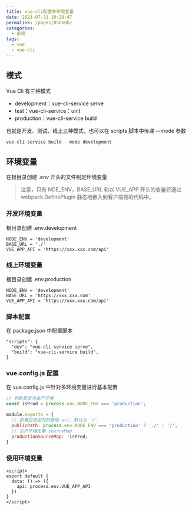 ```yaml
---
title: vue-cli配置多环境变量
date: 2021-07-31 10:28:47
permalink: /pages/85bb0b/
categories:
  - 前端
tags:
  - vue
  - vue-cli
---
```

## 模式
Vue Cli 有三种模式
- development：vue-cli-service serve
- test：vue-cli-service：unit
- production：vue-cli-service build

也就是开发、测试、线上三种模式，也可以在 scripts 脚本中传递 --mode 参数
```js
vue-cli-service build --mode development
```

## 环境变量
在根目录创建 .env 开头的文件制定环境变量
> 注意，只有 NDE_ENV，BASE_URL 和以 VUE_APP 开头的变量将通过 webpack.DefinePlugin 静态地嵌入到客户端侧的代码中。

### 开发环境变量
根目录创建 .env.development
```
NODE_ENV = 'development'
BASE_URL = './'
VUE_APP_API = 'https://xxx.xxx.com/api'
```

### 线上环境变量
根目录创建 .env.production
```
NODE_ENV = 'development'
BASE_URL = 'https://xxx.xxx.com'
VUE_APP_API = 'https://xxx.xxx.com/api'
```

### 脚本配置
在 package.json 中配置脚本
```
"scripts": {
  "dev": "vue-cli-service serve",
  "build": "vue-cli-service build",
}
```

### vue.config.js 配置
在 vue.config.js 中针对多环境变量进行基本配置
```js
// 判断是否为生产环境
const isProd = process.env.NODE_ENV === 'production';

module.exports = {
  // 部署应用宝时的基础 url，默认为 '/'
  publicPath: process.env.NODE_ENV === 'production' ? './' : '/',
  // 生产环境无需 sourceMap
  productionSourceMap: !isProd;
}
```

### 使用环境变量
```vue
<script>
export default {
  data: () => ({
    api: process.env.VUE_APP_API
  })
}
</script>
```